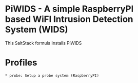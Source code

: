 # PiWIDS - A simple RaspberryPI based  WiFI Intrusion Detection System (WIDS)

This SaltStack formula installs PiWIDS

# Profiles

    * probe: Setup a probe system (RaspberryPI)

